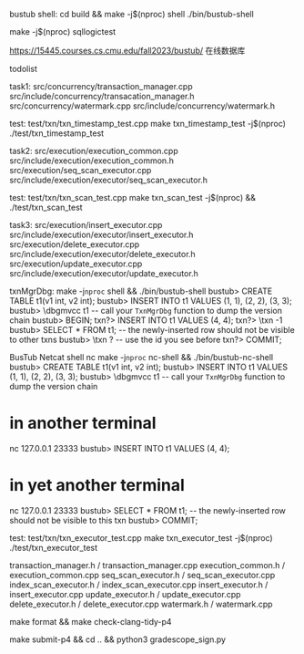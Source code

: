 bustub shell:
cd build && make -j$(nproc) shell
./bin/bustub-shell

make -j$(nproc) sqllogictest

https://15445.courses.cs.cmu.edu/fall2023/bustub/ 在线数据库

todolist

task1:
src/concurrency/transaction_manager.cpp
src/include/concurrency/transacation_manager.h
src/concurrency/watermark.cpp
src/include/concurrency/watermark.h

test:
test/txn/txn_timestamp_test.cpp
make txn_timestamp_test -j$(nproc)
./test/txn_timestamp_test

task2:
src/execution/execution_common.cpp
src/include/execution/execution_common.h
src/execution/seq_scan_executor.cpp
src/include/execution/executor/seq_scan_executor.h

test:
test/txn/txn_scan_test.cpp
make txn_scan_test -j$(nproc) && ./test/txn_scan_test

task3:
src/execution/insert_executor.cpp
src/include/execution/executor/insert_executor.h
src/execution/delete_executor.cpp
src/include/execution/executor/delete_executor.h
src/execution/update_executor.cpp
src/include/execution/executor/update_executor.h

txnMgrDbg:
make -j`nproc` shell && ./bin/bustub-shell
bustub> CREATE TABLE t1(v1 int, v2 int);
bustub> INSERT INTO t1 VALUES (1, 1), (2, 2), (3, 3);
bustub> \dbgmvcc t1 -- call your `TxnMgrDbg` function to dump the version chain
bustub> BEGIN;
txn?> INSERT INTO t1 VALUES (4, 4);
txn?> \txn -1
bustub> SELECT * FROM t1; -- the newly-inserted row should not be visible to other txns
bustub> \txn ? -- use the id you see before
txn?> COMMIT;

 BusTub Netcat shell   nc
make -j`nproc` nc-shell && ./bin/bustub-nc-shell
bustub> CREATE TABLE t1(v1 int, v2 int);
bustub> INSERT INTO t1 VALUES (1, 1), (2, 2), (3, 3);
bustub> \dbgmvcc t1 -- call your `TxnMgrDbg` function to dump the version chain
# in another terminal
nc 127.0.0.1 23333
bustub> INSERT INTO t1 VALUES (4, 4);
# in yet another terminal
nc 127.0.0.1 23333
bustub> SELECT * FROM t1; -- the newly-inserted row should not be visible to this txn
bustub> COMMIT;

test:
test/txn/txn_executor_test.cpp
make txn_executor_test -j$(nproc)
./test/txn_executor_test

transaction_manager.h / transaction_manager.cpp
execution_common.h / execution_common.cpp
seq_scan_executor.h / seq_scan_executor.cpp
index_scan_executor.h / index_scan_executor.cpp
insert_executor.h / insert_executor.cpp
update_executor.h / update_executor.cpp
delete_executor.h / delete_executor.cpp
watermark.h / watermark.cpp

make format && make check-clang-tidy-p4

 make submit-p4 && cd .. && python3 gradescope_sign.py
